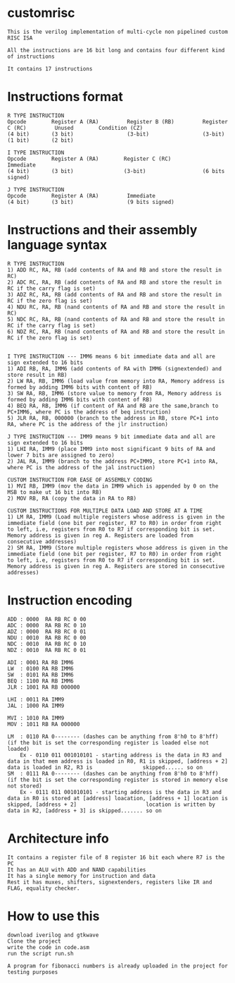 # customrisc

    This is the verilog implementation of multi-cycle non pipelined custom RISC ISA
    
    All the instructions are 16 bit long and contains four different kind of instructions
    
    It contains 17 instructions

# Instructions format


    R TYPE INSTRUCTION
    Opcode        Register A (RA)         Register B (RB)         Register C (RC)         Unused        Condition (CZ)
    (4 bit)       (3 bit)                 (3-bit)                 (3-bit)                 (1 bit)       (2 bit)
    
    I TYPE INSTRUCTION
    Opcode        Register A (RA)        Register C (RC)          Immediate
    (4 bit)       (3 bit)                (3-bit)                  (6 bits signed)

    J TYPE INSTRUCTION
    Opcode        Register A (RA)         Immediate
    (4 bit)       (3 bit)                 (9 bits signed)

# Instructions and their assembly language syntax
    R TYPE INSTRUCTION
    1) ADD RC, RA, RB (add contents of RA and RB and store the result in RC)
    2) ADC RC, RA, RB (add contents of RA and RB and store the result in RC if the carry flag is set)
    3) ADZ RC, RA, RB (add contents of RA and RB and store the result in RC if the zero flag is set)
    4) NDU RC, RA, RB (nand contents of RA and RB and store the result in RC)
    5) NDC RC, RA, RB (nand contents of RA and RB and store the result in RC if the carry flag is set)
    6) NDZ RC, RA, RB (nand contents of RA and RB and store the result in RC if the zero flag is set)
    
    
    I TYPE INSTRUCTION --- IMM6 means 6 bit immediate data and all are sign extended to 16 bits
    1) ADI RB, RA, IMM6 (add contents of RA with IMM6 (signextended) and store result in RB)
    2) LW RA, RB, IMM6 (load value from memory into RA, Memory address is formed by adding IMM6 bits with content of RB)
    3) SW RA, RB, IMM6 (store value to memory from RA, Memory address is formed by adding IMM6 bits with content of RB)
    4) BEQ RA, RB, IMM6 (if content of RA and RB are the same,branch to PC+IMM6, where PC is the address of beq instruction)
    5) JLR RA, RB, 000000 (branch to the address in RB, store PC+1 into RA, where PC is the address of the jlr instruction)
    
    J TYPE INSTRUCTION --- IMM9 means 9 bit immediate data and all are sign extended to 16 bits
    1) LHI RA, IMM9 (place IMM9 into most significant 9 bits of RA and lower 7 bits are assigned to zero)
    2) JAL RA, IMM9 (branch to the address PC+IMM9, store PC+1 into RA, where PC is the address of the jal instruction)
    
    CUSTOM INSTRUCTION FOR EASE OF ASSEMBLY CODING
    1) MVI RB, IMM9 (mov the data in IMM9 which is appended by 0 on the MSB to make ut 16 bit into RB)
    2) MOV RB, RA (copy the data in RA to RB)
    
    CUSTOM INSTRUCTIONS FOR MULTIPLE DATA LOAD AND STORE AT A TIME
    1) LM RA, IMM9 (Load multiple registers whose address is given in the immediate field (one bit per register, R7 to R0) in order from right to left, i.e, registers from R0 to R7 if corresponding bit is set. Memory address is given in reg A. Registers are loaded from consecutive addresses)
    2) SM RA, IMM9 (Store multiple registers whose address is given in the immediate field (one bit per register, R7 to R0) in order from right to left, i.e, registers from R0 to R7 if corresponding bit is set. Memory address is given in reg A. Registers are stored in consecutive addresses)



# Instruction encoding
    ADD : 0000  RA RB RC 0 00
    ADC : 0000  RA RB RC 0 10
    ADZ : 0000  RA RB RC 0 01
    NDU : 0010  RA RB RC 0 00
    NDC : 0010  RA RB RC 0 10
    NDZ : 0010  RA RB RC 0 01
    
    ADI : 0001 RA RB IMM6
    LW  : 0100 RA RB IMM6
    SW  : 0101 RA RB IMM6
    BEQ : 1100 RA RB IMM6
    JLR : 1001 RA RB 000000
    
    LHI : 0011 RA IMM9
    JAL : 1000 RA IMM9
    
    MVI : 1010 RA IMM9
    MOV : 1011 RB RA 000000
    
    LM  : 0110 RA 0-------- (dashes can be anything from 8'h0 to 8'hff) (if the bit is set the corresponding register is loaded else not loaded)
        Ex - 0110 011 001010101 - starting address is the data in R3 and data in that mem address is loaded in R0, R1 is skipped, [address + 2] data is loaded in R2, R3 is                skipped...... so on
    SM  : 0111 RA 0-------- (dashes can be anything from 8'h0 to 8'hff) (if the bit is set the corresponding register is stored in memory else not stored)
        Ex - 0111 011 001010101 - starting address is the data in R3 and data in R0 is stored at [address] loacation, [address + 1] location is skipped, [address + 2]                      location is written by data in R2, [address + 3] is skipped....... so on

# Architecture info
    It contains a register file of 8 register 16 bit each where R7 is the PC
    It has an ALU with ADD and NAND capabilities
    It has a single memory for instruction and data
    Rest it has muxes, shifters, signextenders, registers like IR and FLAG, equality checker.
    
# How to use this
    download iverilog and gtkwave
    Clone the project
    write the code in code.asm
    run the script run.sh
    
    A program for fibonacci numbers is already uploaded in the project for testing purposes

